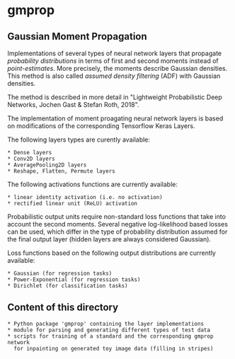 # gmprop

## Gaussian Moment Propagation

Implementations of several types of neural network layers that propagate
*probability distributions* in terms of first and second moments instead of 
*point-estimates*. More precisely, the moments describe Gaussian densities. 
This method is also called *assumed density filtering* (ADF) with 
Gaussian densities.

The method is described in more detail in 
"Lightweight Probabilistic Deep Networks, Jochen Gast & Stefan Roth, 2018".

The implementation of moment proagating neural network layers is based on 
modifications of the corresponding Tensorflow Keras Layers.

The following layers types are curently available:

    * Dense layers
    * Conv2D layers
    * AveragePooling2D layers
    * Reshape, Flatten, Permute layers
    
The following activations functions are currently available:

    * linear identity activation (i.e. no activation)
    * rectified linear unit (ReLU) activation
    
Probabilistic output units require non-standard loss functions that take into 
account the second moments. Several negative log-likelihood based losses can be
used, which differ in the type of probability distribution assumed for the 
final output layer (hidden layers are always considered Gaussian).

Loss functions based on the following output distributions 
are currently available:

    * Gaussian (for regression tasks)
    * Power-Exponential (for regression tasks)
    * Dirichlet (for classification tasks)

## Content of this directory

    * Python package 'gmprop' containing the layer implementations
    * module for parsing and generating different types of test data
    * scripts for training of a standard and the corresponding gmprop network
      for inpainting on generated toy image data (filling in stripes)

